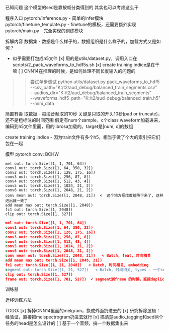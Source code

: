 已知问题
这个模型的sed是靠按帧分类得到的
其实也可以考虑这么干


程序入口
pytorch/inference.py - 简单的infer模块
pytorch/finetune_template.py - finetune的模板，还需要额外实现
pytorch/main.py - 完全实现的训练模块

拆解内容
数据集 - 数据是什么样子的，数据组织是什么样子的，加载方式又是如何？
 - 似乎需要打包成h5文件
[x] 用的是utils/dataset.py，调用入口在scripts\2_pack_waveforms_to_hdf5s.sh
[x] create training indice是在干嘛
[ ] CNN14在推理的时候，是如何处理不同长度输入的问题的

>> 尝试单步调试
python utils/dataset.py pack_waveforms_to_hdf5 \
    --csv_path="K:/t2/aud_debug/balanced_train_segments.csv" \
    --audios_dir="K:/t2/aud_debug/balanced_train_segments" \
    --waveforms_hdf5_path="K:/t2/aud_debug/balanced_train.h5" \
    --mini_data

简直有毒
取数据 - 每段音频取的10秒
关键是只取的开头10秒(pad or truncate)，还不是粗标注的时间范围
假定有num个sample，c个class
waveform加载进来，编码到h5文件里面，用的librosa加载的。target是[num, c]的数组

create training indice - 因为train文件有多个h5，相当于做了个大的索引把它们包在一起


模型
pytorch conv: BCHW

```CNN14
mel out: torch.Size([1, 1, 701, 64])
conv1 out: torch.Size([1, 64, 350, 32])
conv2 out: torch.Size([1, 128, 175, 16])
conv3 out: torch.Size([1, 256, 87, 8])
conv4 out: torch.Size([1, 512, 43, 4])
conv5 out: torch.Size([1, 1024, 21, 2])
conv6 out: torch.Size([1, 2048, 21, 2])
conv mean out: torch.Size([1, 2048, 21])  <  这个地方把维度给降下来了, 这样进出就一致了
add mean max out: torch.Size([1, 2048])
fc1 out: torch.Size([1, 2048])
clip out: torch.Size([1, 527])
```

```SED
mel out: torch.Size([1, 1, 701, 64])
conv1 out: torch.Size([1, 64, 350, 32])
conv2 out: torch.Size([1, 128, 175, 16])
conv3 out: torch.Size([1, 256, 87, 8])
conv4 out: torch.Size([1, 512, 43, 4])
conv5 out: torch.Size([1, 1024, 21, 2])
conv6 out: torch.Size([1, 2048, 21, 2])
conv mean out: torch.Size([1, 2048, 21])   < Batch, feat, 时间相关
add mean max out: torch.Size([1, 2048, 21])
fc1 out: torch.Size([1, 21, 2048])   < Batch, 时间相关, embedding
segment out: torch.Size([1, 21, 527])   < Batch, 时间相关, types - 一个segment差不多1s
clip out: torch.Size([1, 527])
frame out: torch.Size([1, 701, 527])  < segment到frame 的时候，直接duplicate结果
```

训练器


迁移训练方法

TODO: 
[x] 拆掉CNN14里面的melgram，换成外面扔进去的
[x] 研究拆除逻辑：经验证，直接把melspectrogram扔进去就行
[x] 搞清楚audio_tagging和sed两个任务的head是怎么设计的
[ ] 基于一个音频，搞一个数据集出来
